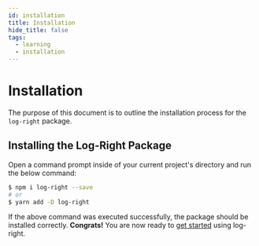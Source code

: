 ```yaml
---
id: installation
title: Installation
hide_title: false
tags:
  - learning
  - installation
---
```


# Installation

The purpose of this document is to outline the installation process for the `log-right` package.

## Installing the Log-Right Package

Open a command prompt inside of your current project's directory and run the below command:

```bash
$ npm i log-right --save
# or
$ yarn add -D log-right
```

If the above command was executed successfully, the package should be installed correctly. **Congrats!** You are now ready to [get started](getting-started.md) using log-right.


